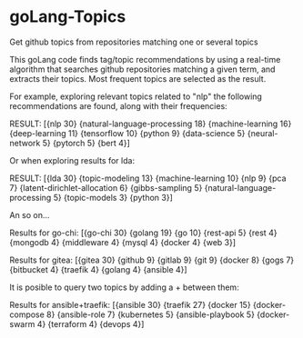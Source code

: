 # goLang-Topics
Get github topics from repositories matching one or several topics

This goLang code finds tag/topic recommendations by using a real-time algorithm that searches github repositories matching a given term, and extracts their topics. Most frequent topics are selected as the result.

For example, exploring relevant topics related to "nlp" the following recommendations are found, along with their frequencies:

RESULT: [{nlp 30} {natural-language-processing 18} {machine-learning 16} {deep-learning 11} {tensorflow 10} {python 9} {data-science 5} {neural-network 5} {pytorch 5} {bert 4}]

Or when exploring results for lda:

RESULT: [{lda 30} {topic-modeling 13} {machine-learning 10} {nlp 9} {pca 7} {latent-dirichlet-allocation 6} {gibbs-sampling 5} {natural-language-processing 5} {topic-models 3} {python 3}]

An so on... 

Results for go-chi: [{go-chi 30} {golang 19} {go 10} {rest-api 5} {rest 4} {mongodb 4} {middleware 4} {mysql 4} {docker 4} {web 3}]

Results for gitea: [{gitea 30} {github 9} {gitlab 9} {git 9} {docker 8} {gogs 7} {bitbucket 4} {traefik 4} {golang 4} {ansible 4}]

It is posible to query two topics by adding a + between them:

Results for ansible+traefik: [{ansible 30} {traefik 27} {docker 15} {docker-compose 8} {ansible-role 7} {kubernetes 5} {ansible-playbook 5} {docker-swarm 4} {terraform 4} {devops 4}]
